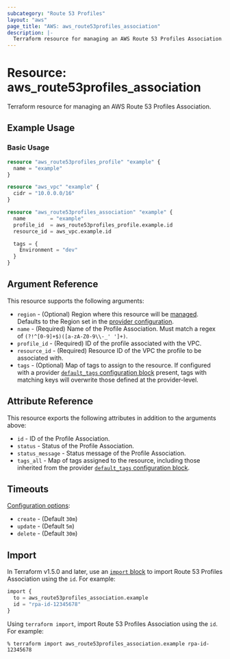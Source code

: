 ```yaml
---
subcategory: "Route 53 Profiles"
layout: "aws"
page_title: "AWS: aws_route53profiles_association"
description: |-
  Terraform resource for managing an AWS Route 53 Profiles Association.
---
```


# Resource: aws_route53profiles_association

Terraform resource for managing an AWS Route 53 Profiles Association.

## Example Usage

### Basic Usage

```terraform
resource "aws_route53profiles_profile" "example" {
  name = "example"
}

resource "aws_vpc" "example" {
  cidr = "10.0.0.0/16"
}

resource "aws_route53profiles_association" "example" {
  name        = "example"
  profile_id  = aws_route53profiles_profile.example.id
  resource_id = aws_vpc.example.id

  tags = {
    Environment = "dev"
  }
}
```

## Argument Reference

This resource supports the following arguments:

* `region` - (Optional) Region where this resource will be [managed](https://docs.aws.amazon.com/general/latest/gr/rande.html#regional-endpoints). Defaults to the Region set in the [provider configuration](https://registry.terraform.io/providers/hashicorp/aws/latest/docs#aws-configuration-reference).
* `name` - (Required) Name of the Profile Association. Must match a regex of `(?!^[0-9]+$)([a-zA-Z0-9\\-_' ']+)`.
* `profile_id` - (Required) ID of the profile associated with the VPC.
* `resource_id` - (Required) Resource ID of the VPC the profile to be associated with.
* `tags` - (Optional) Map of tags to assign to the resource. If configured with a provider [`default_tags` configuration block](https://registry.terraform.io/providers/hashicorp/aws/latest/docs#default_tags-configuration-block) present, tags with matching keys will overwrite those defined at the provider-level.

## Attribute Reference

This resource exports the following attributes in addition to the arguments above:

* `id` - ID of the Profile Association.
* `status` - Status of the Profile Association.
* `status_message` - Status message of the Profile Association.
* `tags_all` - Map of tags assigned to the resource, including those inherited from the provider [`default_tags` configuration block](https://registry.terraform.io/providers/hashicorp/aws/latest/docs#default_tags-configuration-block).

## Timeouts

[Configuration options](https://developer.hashicorp.com/terraform/language/resources/syntax#operation-timeouts):

* `create` - (Default `30m`)
* `update` - (Default `5m`)
* `delete` - (Default `30m`)

## Import

In Terraform v1.5.0 and later, use an [`import` block](https://developer.hashicorp.com/terraform/language/import) to import Route 53 Profiles Association using the `id`. For example:

```terraform
import {
  to = aws_route53profiles_association.example
  id = "rpa-id-12345678"
}
```

Using `terraform import`, import Route 53 Profiles Association using the `id`. For example:

```console
% terraform import aws_route53profiles_association.example rpa-id-12345678
```
